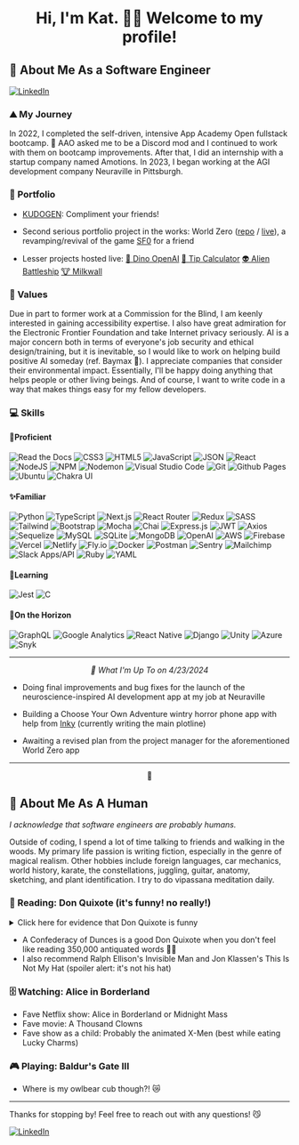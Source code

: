 <h1 align="center">Hi, I'm Kat. 🙋‍♀️ Welcome to my profile!</h1>

<h2>🤖 About Me As a Software Engineer</h2>

<a href="https://linkedin.com/in/katherine-peace" target="blank"> ![LinkedIn](https://img.shields.io/badge/linkedin-%230077B5.svg?style=for-the-badge&logo=linkedin&logoColor=white) </a> 

<h3>⛰️ My Journey</h3>

In 2022, I completed the self-driven, intensive App Academy Open fullstack bootcamp. 🎊 AAO asked me to be a Discord mod and I continued to work with them on bootcamp improvements. After that, I did an internship with a startup company named Amotions. In 2023, I began working at the AGI development company Neuraville in Pittsburgh. 

<h3>🎨 Portfolio</h3>

- <a href="https://ktpeace.github.io/kudogen/">KUDOGEN</a>: Compliment your friends!

- Second serious portfolio project in the works: World Zero (<a href="https://github.com/ktpeace/w0rld">repo</a> / <a href="https://world-zero.vercel.app/">live</a>), a revamping/revival of the game <a href="http://sf0.org/" target="_blank">SF0</a> for a friend

- Lesser projects hosted live: <a href="https://dino-ai.netlify.app/">🦖 Dino OpenAI</a> <a href="https://github.com/ktpeace/tip-calculator">💸 Tip Calculator</a> <a href="https://alienbattleship.netlify.app/">👽 Alien Battleship</a> <a href="https://github.com/ktpeace/milkwall">🐮 Milkwall</a>

<h3>💟 Values</h3>

Due in part to former work at a Commission for the Blind, I am keenly interested in gaining accessibility expertise. I also have great admiration for the Electronic Frontier Foundation and take Internet privacy seriously. AI is a major concern both in terms of everyone's job security and ethical design/training, but it is inevitable, so I would like to work on helping build positive AI someday (ref. Baymax 💙). I appreciate companies that consider their environmental impact. Essentially, I'll be happy doing anything that helps people or other living beings. And of course, I want to write code in a way that makes things easy for my fellow developers.

<h3 align="left">💻 Skills</h3>

<h4 align="left">🌟Proficient</h4>

![Read the Docs](https://img.shields.io/badge/Read%20the%20Docs-8CA1AF.svg?style=for-the-badge&logo=Read-the-Docs&logoColor=white)
![CSS3](https://img.shields.io/badge/css3-%231572B6.svg?style=for-the-badge&logo=css3&logoColor=white)
![HTML5](https://img.shields.io/badge/html5-%23E34F26.svg?style=for-the-badge&logo=html5&logoColor=white)
![JavaScript](https://img.shields.io/badge/javascript-%23323330.svg?style=for-the-badge&logo=javascript&logoColor=%23F7DF1E)
![JSON](https://img.shields.io/badge/JSON-000000.svg?style=for-the-badge&logo=JSON&logoColor=white)
![React](https://img.shields.io/badge/react-%2320232a.svg?style=for-the-badge&logo=react&logoColor=%2361DAFB)
![NodeJS](https://img.shields.io/badge/node.js-6DA55F?style=for-the-badge&logo=node.js&logoColor=white)
![NPM](https://img.shields.io/badge/NPM-%23000000.svg?style=for-the-badge&logo=npm&logoColor=white)
![Nodemon](https://img.shields.io/badge/Nodemon-76D04B.svg?style=for-the-badge&logo=Nodemon&logoColor=white)
![Visual Studio Code](https://img.shields.io/badge/Visual%20Studio%20Code-0078d7.svg?style=for-the-badge&logo=visual-studio-code&logoColor=white)
![Git](https://img.shields.io/badge/git-%23F05033.svg?style=for-the-badge&logo=git&logoColor=white)
![Github Pages](https://img.shields.io/badge/GitHub%20Pages-222222.svg?style=for-the-badge&logo=GitHub-Pages&logoColor=white)
![Ubuntu](https://img.shields.io/badge/Ubuntu-E95420?style=for-the-badge&logo=ubuntu&logoColor=white)
![Chakra UI](https://img.shields.io/badge/Chakra%20UI-319795.svg?style=for-the-badge&logo=Chakra-UI&logoColor=white)

<h4 align="left">✨Familiar</h4>

![Python](https://img.shields.io/badge/python-3670A0?style=for-the-badge&logo=python&logoColor=ffdd54)
![TypeScript](https://img.shields.io/badge/typescript-%23007ACC.svg?style=for-the-badge&logo=typescript&logoColor=white)
![Next.js](https://img.shields.io/badge/Next.js-000000.svg?style=for-the-badge&logo=nextdotjs&logoColor=white)
![React Router](https://img.shields.io/badge/React_Router-CA4245?style=for-the-badge&logo=react-router&logoColor=white)
![Redux](https://img.shields.io/badge/redux-%23593d88.svg?style=for-the-badge&logo=redux&logoColor=white)
![SASS](https://img.shields.io/badge/SASS-hotpink.svg?style=for-the-badge&logo=SASS&logoColor=white)
![Tailwind](https://img.shields.io/badge/Tailwind%20CSS-06B6D4.svg?style=for-the-badge&logo=Tailwind-CSS&logoColor=white)
![Bootstrap](https://img.shields.io/badge/bootstrap-%23563D7C.svg?style=for-the-badge&logo=bootstrap&logoColor=white)
![Mocha](https://img.shields.io/badge/-mocha-%238D6748?style=for-the-badge&logo=mocha&logoColor=white)
![Chai](https://img.shields.io/badge/chai.js-323330?style=for-the-badge&logo=chai&logoColor=red)
![Express.js](https://img.shields.io/badge/express.js-%23404d59.svg?style=for-the-badge&logo=express&logoColor=%2361DAFB)
![JWT](https://img.shields.io/badge/JWT-black?style=for-the-badge&logo=JSON%20web%20tokens)
![Axios](https://img.shields.io/badge/Axios-5A29E4.svg?style=for-the-badge&logo=Axios&logoColor=white)
![Sequelize](https://img.shields.io/badge/Sequelize-52B0E7?style=for-the-badge&logo=Sequelize&logoColor=white)
![MySQL](https://img.shields.io/badge/mysql-%2300f.svg?style=for-the-badge&logo=mysql&logoColor=white)
![SQLite](https://img.shields.io/badge/sqlite-%2307405e.svg?style=for-the-badge&logo=sqlite&logoColor=white)
![MongoDB](https://img.shields.io/badge/MongoDB-%234ea94b.svg?style=for-the-badge&logo=mongodb&logoColor=white)
![OpenAI](https://img.shields.io/badge/OpenAI-412991.svg?style=for-the-badge&logo=OpenAI&logoColor=white)
![AWS](https://img.shields.io/badge/Amazon%20AWS-232F3E.svg?style=for-the-badge&logo=Amazon-AWS&logoColor=white)
![Firebase](https://img.shields.io/badge/Firebase-039BE5?style=for-the-badge&logo=Firebase&logoColor=white)
![Vercel](https://img.shields.io/badge/Vercel-000000.svg?style=for-the-badge&logo=Vercel&logoColor=white)
![Netlify](https://img.shields.io/badge/netlify-%23000000.svg?style=for-the-badge&logo=netlify&logoColor=#00C7B7)
![Fly.io](https://img.shields.io/static/v1?label=&message=fly.io&color=8561ea&style=for-the-badge)
![Docker](https://img.shields.io/badge/docker-%230db7ed.svg?style=for-the-badge&logo=docker&logoColor=white)
![Postman](https://img.shields.io/badge/Postman-FF6C37?style=for-the-badge&logo=postman&logoColor=white)
![Sentry](https://img.shields.io/badge/Sentry-362D59.svg?style=for-the-badge&logo=Sentry&logoColor=white)
![Mailchimp](https://img.shields.io/badge/MailChimp-FFE01B.svg?style=for-the-badge&logo=MailChimp&logoColor=black)
![Slack Apps/API](https://img.shields.io/static/v1?label=&message=slack%20apps&color=2045fa&style=for-the-badge)
![Ruby](https://img.shields.io/badge/ruby-%23CC342D.svg?style=for-the-badge&logo=ruby&logoColor=white)
![YAML](https://img.shields.io/static/v1?label=&message=yaml&color=red&style=for-the-badge)

<h4 align="left">📖Learning</h4>

![Jest](https://img.shields.io/badge/Jest-C21325.svg?style=for-the-badge&logo=Jest&logoColor=white)
![C](https://img.shields.io/badge/C-A8B9CC.svg?style=for-the-badge&logo=C&logoColor=black)


<h4 align="left">🌅On the Horizon</h4>

![GraphQL](https://img.shields.io/badge/GraphQL-E10098.svg?style=for-the-badge&logo=GraphQL&logoColor=white)
![Google Analytics](https://img.shields.io/badge/Google%20Analytics-E37400.svg?style=for-the-badge&logo=Google-Analytics&logoColor=white)
![React Native](https://img.shields.io/badge/react_native-%2320232a.svg?style=for-the-badge&logo=react&logoColor=%2361DAFB)
![Django](https://img.shields.io/badge/Django-092E20.svg?style=for-the-badge&logo=Django&logoColor=white)
![Unity](https://img.shields.io/badge/unity-%23000000.svg?style=for-the-badge&logo=unity&logoColor=white)
![Azure](https://img.shields.io/badge/Microsoft%20Azure-0078D4.svg?style=for-the-badge&logo=Microsoft-Azure&logoColor=white)
![Snyk](https://img.shields.io/badge/Snyk-4C4A73.svg?style=for-the-badge&logo=Snyk&logoColor=white)


---

*<p align="center">📆 What I'm Up To on 4/23/2024</p>*

- Doing final improvements and bug fixes for the launch of the neuroscience-inspired AI development app at my job at Neuraville

- Building a Choose Your Own Adventure wintry horror phone app with help from <a href="https://www.inklestudios.com/ink/">Inky</a> (currently writing the main plotline)

- Awaiting a revised plan from the project manager for the aforementioned World Zero app

---

<p align="center">🌿</p>

<h2>👩 About Me As A Human</h2>

*I acknowledge that software engineers are probably humans.*

Outside of coding, I spend a lot of time talking to friends and walking in the woods. My primary life passion is writing fiction, especially in the genre of magical realism. Other hobbies include foreign languages, car mechanics, world history, karate, the constellations, juggling, guitar, anatomy, sketching, and plant identification. I try to do vipassana meditation daily. 

<h3>🐎 Reading: Don Quixote (it's funny! no really!)</h3>
<details><summary>Click here for evidence that Don Quixote is funny</summary> 

“Are you, sir knight, in love perchance?” asked he of the Grove of Don Quixote.

“By mischance I am,” replied Don Quixote; “though the ills arising from well-bestowed affections should be esteemed favours rather than misfortunes.”

“That is true,” returned he of the Grove, “if scorn did not unsettle our reason and understanding, for if it be excessive it looks like revenge.”

“I was never scorned by my lady,” said Don Quixote.

“Certainly not,” said Sancho, who stood close by, “for my lady is as a lamb, and softer than a roll of butter.”

<details><summary>um</summary> possibly that's made it worse</details>

</details>

- A Confederacy of Dunces is a good Don Quixote when you don't feel like reading 350,000 antiquated words 🌭🍩
- I also recommend Ralph Ellison's Invisible Man and Jon Klassen's This Is Not My Hat (spoiler alert: it's not his hat)

<h3>🗄️ Watching: Alice in Borderland</h3>

- Fave Netflix show: Alice in Borderland or Midnight Mass
- Fave movie: A Thousand Clowns
- Fave show as a child: Probably the animated X-Men (best while eating Lucky Charms)


<h3>🎮 Playing: Baldur's Gate III</h3>

- Where is my owlbear cub though?! 😿

--- 

Thanks for stopping by! Feel free to reach out with any questions! 😼 

<a href="https://linkedin.com/in/katherine-peace" target="blank"> ![LinkedIn](https://img.shields.io/badge/linkedin-%230077B5.svg?style=for-the-badge&logo=linkedin&logoColor=white) </a> 
